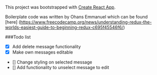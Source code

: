 This project was bootstrapped with [Create React App](https://github.com/facebook/create-react-app).

Boilerplate code was written by Ohans Emmanuel which can be found [here] (https://www.freecodecamp.org/news/understanding-redux-the-worlds-easiest-guide-to-beginning-redux-c695f45546f6/)

###Todo list

- [x] Add delete message functionality
- [x] Make own messages editable
- [] Change styling on selected message
- [] Add functionality to unselect message to edit
